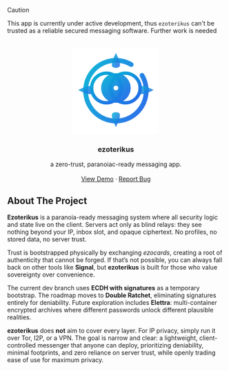 > [!CAUTION]
> This app is currently under active development, thus `ezoterikus` can't be trusted as a reliable secured messaging software. Further work is needed


<br />
<div align="center">
  <a>
    <img src="https://github.com/st4lk3r-unit/ezoterikus/blob/main/assets/ezoterikus.svg" alt="Logo" width="200" height="200">
  </a>

<h3 align="center">ezoterikus</h3>

  <p align="center">
    a zero-trust, paranoiac-ready messaging app.
    <br />
    <br />
    <a href="https://st4lk3r-unit.github.io/ezoterikus/">View Demo</a>
    &middot;
    <a href="https://github.com/st4lk3r-unit/ezoterikus/issues/new?labels=bug">Report Bug</a>
  </p>
</div>

## About The Project

**Ezoterikus** is a paranoia-ready messaging system where all security logic and state live on the client. Servers act only as blind relays: they see nothing beyond your IP, inbox slot, and opaque ciphertext. No profiles, no stored data, no server trust.

Trust is bootstrapped physically by exchanging *ezocards*, creating a root of authenticity that cannot be forged. If that’s not possible, you can always fall back on other tools like **Signal**, but **ezoterikus** is built for those who value sovereignty over convenience.

The current dev branch uses **ECDH with signatures** as a temporary bootstrap. The roadmap moves to **Double Ratchet**, eliminating signatures entirely for deniability. Future exploration includes **Elettra**: multi-container encrypted archives where different passwords unlock different plausible realities.

**ezoterikus** does **not** aim to cover every layer. For IP privacy, simply run it over Tor, I2P, or a VPN. The goal is narrow and clear: a lightweight, client-controlled messenger that anyone can deploy, prioritizing deniability, minimal footprints, and zero reliance on server trust, while openly trading ease of use for maximum privacy.
